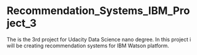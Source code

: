 # Recommendation_Systems_IBM_Project_3
The is the 3rd project for Udacity Data Science nano degree. In this project i will be creating recommendation systems for IBM Watson platform. 
